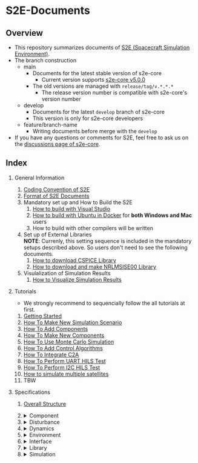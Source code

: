 # S2E-Documents
## Overview

- This repository summarizes documents of [S2E (Spacecraft Simulation Environment)](https://github.com/ut-issl/s2e-core/).
- The branch construction
  - main
    - Documents for the latest stable version of s2e-core
      - Current version supports [s2e-core v5.0.0](https://github.com/ut-issl/s2e-core/releases/tag/v5.0.0)
    - The old versions are managed with `release/tag/v.*.*.*`
      - The release version number is compatible with s2e-core's version number
  - develop
    - Documents for the latest `develop` branch of s2e-core
    - This version is only for s2e-core developers
  - feature/branch-name
    - Writing documents before merge with the `develop`
- If you have any questions or comments for S2E, feel free to ask us on the [discussions page of s2e-core](https://github.com/ut-issl/s2e-core/discussions).

## Index

1. General Information
   1. [Coding Convention of S2E](./General/CodingConvention.md)
   2. [Format of S2E Documents](./General/DocumentFormat.md)
   3. Mandatory set up and How to Build the S2E  
	   1. [How to build with Visual Studio](./General/HowToCompileWithVisualStudio.md)
	   2. [How to build with Ubuntu in Docker](./General/HowToCompileWithUbuntuInDocker.md) for **both Windows and Mac** users
	   3. How to build with other compilers will be written
   4. Set up of External Libraries  
      **NOTE**: Currenly, this setting sequence is included in the mandatory setups described above. So users don't need to see the following documents.
      1. [How to download CSPICE Library](./General/HowToDwnloadCSPCElibrary.md)
	   2. [How to download and make NRLMSISE00 Library](./General/HowToDownloadNRLMSISE00library.md)
   5. Visulalization of Simulation Results
      1. [How to Visualize Simulation Results](./General/HowToVisualizeSimulationResults.md)
     

2. Tutorials  
   - We strongly recommend to sequencially follow the all tutorials at first.
   1. [Getting Started](./Tutorials/GettingStarted.md)
   2. [How To Make New Simulation Scenario](./Tutorials/HowToMakeNewSimulationScenario.md)
   3. [How To Add Components](./Tutorials/HowToAddComponents.md)
   4. [How To Make New Components](./Tutorials/HowToMakeNewComponents.md)
   5. [How To Use Monte Carlo Simulation](./Tutorials/HowToUseMonteCarloSimulation.md)
   6. [How To Add Control Algorithms](./Tutorials/HowToAddControlAlgorithms.md)
   7. [How To Integrate C2A](./Tutorials/HowToIntegrateC2A.md)
   8. [How To Perform UART HILS Test](./Tutorials/HowToPerformUartHilsTest.md)
   9. [How To Perform I2C HILS Test](./Tutorials/HowToPerformI2cHilsTest.md)
   10. [How to simulate multiple satellites](./Tutorials/HowToSimulateMultipleSatellites.md)
   11. TBW

3. Specifications
   1. [Overall Structure](./Specifications/OverallStructure/OverallStructure.md)

   1. <details><summary> Component </summary>
      
      1. <details><summary> Abstract </summary>

         1. [Component Base](./Specifications/Component/Abstract/Spec_ComponentBase.md)
         1. Examples: TBW
         1. I2C Controller Communication Base: TBW
         1. Tickable: TBW
         1. [OBC Communication Base](./Specifications/Component/Abstract/Spec_ObcCommunicationBase.md)
         1. OBC GPIO Base: TBW
         1. OBC I2C Target Communication Base: TBW
         1. [Sensor Base](./Specifications/Component/Abstract/Spec_SensorBase.md)
         1. Singleton: TBW
         1. StateMachine: TBW

         </details>

      1. <details><summary> AOCS (Attitude and Orbit Control System) </summary>

         1. GNSS Receiver: TBW
         1. Gyro sensor: TBW
         1. Magnetic sensor: TBW
         1. Magnetorquer: TBW
         1. [RW Jitter](./Specifications/Component/AOCS/Spec_RWJitter.md)
         1. RW (Reaction Wheel): TBW
         1. [STT](./Specifications/Component/AOCS/Spec_STT.md)
         1. Sun sensor: TBW

         </details>

      1. <details><summary> CDH (Command and Data Handling) </summary>

         1. OBC (Onboard Computer): TBW
         1. OBC C2A: TBW
         1. TMTC Interface: TBW

         </details>

      1. <details><summary> CommGS (Communication and Ground Station) </summary>

         1. Antenna: TBW
         1. GS calculator: TBW

         </details>

      1. <details><summary> Mission </summary>

         1. [Telescope](./Specifications/Component/Mission/Spec_Telescope_en.md) ([Japanese version](./Specifications/Component/Mission/Spec_Telescope_ja.md))

         </details>

      1. <details><summary> Power </summary>

         1. BAT (Battery): TBW
         1. CSV scenario interface: TBW
         1. [PCU](./Specifications/Component/Power/Spec_PCU.md)
         1. PCU Initial study: TBW
         1. SAP (Solar Array Paddle): TBW

         </details>

      1. <details><summary> Propulsion </summary>

         1. [SimpleThruster](./Specifications/Component/Propulsion/Spec_SimpleThruster.md)

         </details>

      1. Thermal: No components now.

      </details>

   2. <details><summary> Disturbance </summary>

      1. Overview of disturbance calculation: TBW
      1. [GeoPotential](./Specifications/Disturbance/Spec_GeoPotential.md)
      1. [Gravity Gradient Torque](./Specifications/Disturbance/Spec_GGTorque.md)
      1. [Magnetic Disturbance Torque](./Specifications/Disturbance/Spec_MagDisturbance.md)
      1. [Surface force](./Specifications/Disturbance/Spec_SurfaceForce.md)
         1. [Air Drag](./Specifications/Disturbance/Spec_SurfaceForce_AirDrag.md)
         1. [Solar Radiation Pressure](./Specifications/Disturbance/Spec_SurfaceForce_SolarRadiation.md)
      1. [Third Body Gravity](./Specifications/Disturbance/Spec_ThirdBodyGravity.md)
      
      </details>

   3. <details><summary> Dynamics </summary>

      1. Attitude
         1. Overview of Attitude calculation: TBW
         1. [Attitude Dynamics](./Specifications/Dynamics/Spec_AttitudeDynamics.md)
         1. [Controlled Attitude](./Specifications/Dynamics/Spec_ControlledAttitude.md)
      1. Orbit
         1. [Overview of Orbit calculation](./Specifications/Dynamics/Spec_Orbit.md)
         1. [Kepler Orbit](./Specifications/Dynamics/Spec_KeplerOrbit.md)
         1. [RK4 Orbit Propagation](./Specifications/Dynamics/Spec_Rk4Orbit.md)
         1. [SGP4 Orbit Propagation with TLE](./Specifications/Dynamics/Spec_Sgp4.md)
         1. [ENCKE method](./Specifications/Dynamics/Spec_EnckeMethod.md)
         1. [Relative Orbit](./Specifications/Dynamics/Spec_RelativeOrbit.md)
      1. Thermal: not supported now.
      
      </details>

   4. <details><summary> Environment </summary>

      1. [Solar Radiation Pressure Environment](./Specifications/Environment/Spec_SRPEnvironment.md)
      2. [Atmosphere](./Specifications/Environment/Spec_Atmosphere.md)
      3. [Magnetic Environment](./Specifications/Environment/Spec_MagEnvironment.md)
      4. [Hipparcos Catalogue](./Specifications/Environment/Spec_HipparcosCatalogue_en.md), ([Japanese version](./Specifications/Environment/Spec_HipparcosCatalogue_ja.md))
      5. [GNSS Satellites](./Specifications/Environment/Spec_GnssSatellites_en.md), ([Japanese version](./Specifications/Environment/Spec_GnssSatellites_ja.md))
      6. [Celestial Rotation](./Specifications/Environment/Spec_CelestialRotation.md)
      
      </details>

   5. <details><summary> Interface </summary>

      1. [Power Port](./Specifications/Interface/Spec_PowerPort.md)
      
      </details>

   6. <details><summary> Library </summary>

      - TBW
      
      </details>

   7. <details><summary> Simulation </summary>

      1. [Monte Carlo Simulation](./Specifications/Simulation/Spec_MonteCarloSimulation.md)
      
      </details>
